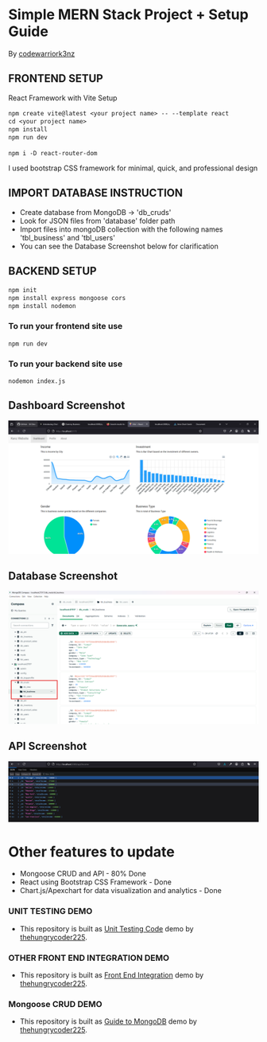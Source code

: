 # Simple MERN Stack Project + Setup Guide

By [codewarriork3nz](https://github.com/3612kenken/)

## FRONTEND SETUP

React Framework with Vite Setup

```
npm create vite@latest <your project name> -- --template react
cd <your project name>
npm install
npm run dev

npm i -D react-router-dom
```
I used bootstrap CSS framework for minimal, quick, and professional design

## IMPORT DATABASE INSTRUCTION
- Create database from MongoDB -> 'db_cruds'
- Look for JSON files from 'database' folder path
- Import files into mongoDB collection with the following names 'tbl_business' and 'tbl_users'
- You can see the Database Screenshot below for clarification
  
## BACKEND SETUP

```
npm init
npm install express mongoose cors
npm install nodemon
```
### To run your frontend site use
```
npm run dev
```
### To run your backend site use
```
nodemon index.js
```
## Dashboard Screenshot
![Dashboard Screenshot ](https://github.com/3612kenken/front-backend-integration/blob/main/dashboard.png)
## Database Screenshot
![MongoDB Screenshot ](https://github.com/3612kenken/front-backend-integration/blob/main/database.png)
## API Screenshot
![API Screenshot ](https://github.com/3612kenken/front-backend-integration/blob/main/api-backend.png)

# Other features to update

- Mongoose CRUD and API - 80% Done
- React using Bootstrap CSS Framework - Done
- Chart.js/Apexchart for data visualization and analytics - Done

### UNIT TESTING DEMO

- This repository is built as [Unit Testing Code](https://github.com/thehungrycoder225/unit-test-demo.git) demo by [thehungrycoder225](https://github.com/thehungrycoder225/).

### OTHER FRONT END INTEGRATION DEMO

- This repository is built as [Front End Integration](https://github.com/thehungrycoder225/demo-frontend-integration.git) demo by [thehungrycoder225](https://github.com/thehungrycoder225/).

### Mongoose CRUD DEMO

- This repository is built as [Guide to MongoDB](https://github.com/thehungrycoder225/guide-to-mongodb.git) demo by [thehungrycoder225](https://github.com/thehungrycoder225/).
